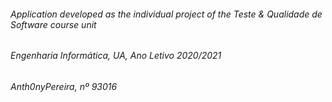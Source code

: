 ###### Application developed as the individual project of the *Teste & Qualidade de Software* course unit
###### Engenharia Informática, UA, Ano Letivo 2020/2021
###### Anth0nyPereira, nº 93016

